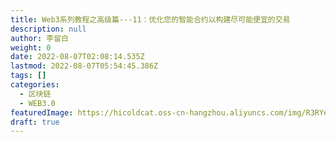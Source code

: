 ```yaml
---
title: Web3系列教程之高级篇---11：优化您的智能合约以构建尽可能便宜的交易
description: null
author: 李留白
weight: 0
date: 2022-08-07T02:08:14.535Z
lastmod: 2022-08-07T05:54:45.386Z
tags: []
categories:
  - 区块链
  - WEB3.0
featuredImage: https://hicoldcat.oss-cn-hangzhou.aliyuncs.com/img/R3RYera.png
draft: true
---
```

